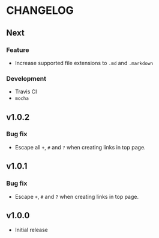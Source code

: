 # CHANGELOG

## Next

### Feature

- Increase supported file extensions to `.md` and `.markdown`

### Development

- Travis CI
- `mocha`

## v1.0.2

### Bug fix

- Escape all `+`, `#` and `?` when creating links in top page.

## v1.0.1

### Bug fix

- Escape `+`, `#` and `?` when creating links in top page.

## v1.0.0

- Initial release
